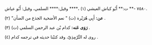 ٧٥٨٠ -** ت:** أَبُو كباش العيشي (١) ،**** وقيل:**** السلمي، وقيل: أَبُو عياش.

**عن:** أَبِي هُرَيْرة (ت) " نعم الأضحية الجذع من الضأن" (٢) .

**رَوَى عَنه:** كدام بْن عبد الرحمن السلمي (ت) (٣) .

روى له التِّرْمِذِيّ، وقد كتبْنا حديثه في ترجمه كدام (٤) .